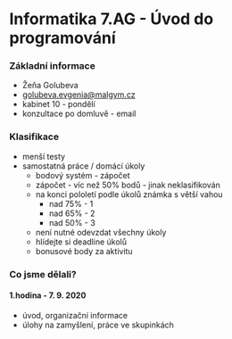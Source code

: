 # Informatika 7.AG - Úvod do programování

### Základní informace
- Žeňa Golubeva
- golubeva.evgenia@malgym.cz
- kabinet 10 - pondělí
- konzultace po domluvě - email

### Klasifikace
- menší testy
- samostatná práce / domácí úkoly
  - bodový systém - zápočet
  - zápočet - víc než 50% bodů - jinak neklasifikován
  - na konci pololetí podle úkolů známka s větší vahou
    - nad 75% - 1
    - nad 65% - 2
    - nad 50% - 3
  - není nutné odevzdat všechny úkoly
  - hlídejte si deadline úkolů
  - bonusové body za aktivitu

### Co jsme dělali?
#### 1.hodina - 7. 9. 2020
- úvod, organizační informace
- úlohy na zamyšlení, práce ve skupinkách
